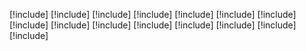 [!include[](pm-data-manager.md)]
[!include[](pm-get-data.md)]
[!include[](pm-entities.md)]
[!include[](pm-configure-data.md)]
[!include[](pm-map.md)]
[!include[](pm-match.md)]
[!include[](pm-merge.md)] 
[!include[](pm-relationships.md)] 
[!include[](pm-segments.md)] 
[!include[](pm-admin.md)] 
[!include[](pm-settings.md)] 
[!include[](pm-permissions.md)] 
[!include[](pm-connectors.md)] 
[!include[](pm-apis.md)] 
[!include[](pm-known-issues.md)] 
